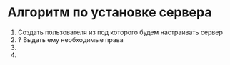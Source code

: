# Алгоритм по установке сервера

1. Создать пользователя из под которого будем настраивать сервер
2. ? Выдать ему необходимые права
3. 
4. 
